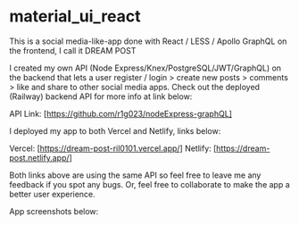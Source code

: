 # material_ui_react

This is a social media-like-app done with React / LESS / Apollo GraphQL on the frontend, I call it DREAM POST

I created my own API (Node Express/Knex/PostgreSQL/JWT/GraphQL) on the backend that lets a user register / login > create new posts > comments > like and share to other social media apps. Check out the deployed (Railway)
 backend API for more info at link below: 

API Link: [https://github.com/r1g023/nodeExpress-graphQL]

I deployed my app to both Vercel and Netlify, links below: 

Vercel: [https://dream-post-ril0101.vercel.app/]
Netlify: [https://dream-post.netlify.app/]

Both links above are using the same API so feel free to leave me any feedback if you spot any bugs. Or, feel free to collaborate to make the app a better user experience. 

App screenshots below: 
